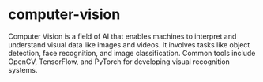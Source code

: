 # computer-vision
Computer Vision is a field of AI that enables machines to interpret and understand visual data like images and videos. It involves tasks like object detection, face recognition, and image classification. Common tools include OpenCV, TensorFlow, and PyTorch for developing visual recognition systems.
